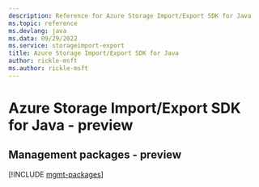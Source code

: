 ```yaml
---
description: Reference for Azure Storage Import/Export SDK for Java
ms.topic: reference
ms.devlang: java
ms.data: 09/29/2022
ms.service: storageimport-export
title: Azure Storage Import/Export SDK for Java
author: rickle-msft
ms.author: rickle-msft
---
```

# Azure Storage Import/Export SDK for Java - preview

## Management packages - preview
[!INCLUDE [mgmt-packages](storage-import-export-mgmt-index.md)]